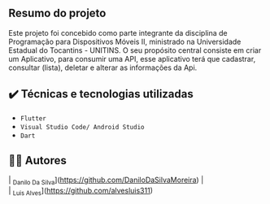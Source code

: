 ## Resumo do projeto
Este projeto foi concebido como parte integrante da disciplina de Programação para Dispositivos Móveis II, ministrado na Universidade Estadual do Tocantins - UNITINS. O seu propósito central consiste em criar um Aplicativo, para consumir uma API, esse aplicativo terá que cadastrar, consultar (lista), deletar e alterar as informações da Api. 

## ✔️ Técnicas e tecnologias utilizadas

- ``Flutter``
- ``Visual Studio Code/ Android Studio``
- ``Dart``

## 👨‍💻 Autores
| <sub>Danilo Da Silva</sub>](https://github.com/DaniloDaSilvaMoreira) |  
| <sub>Luis Alves</sub>](https://github.com/alvesluis311)
